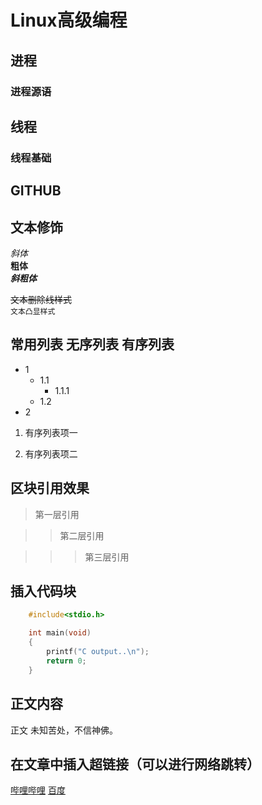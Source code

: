 # Linux高级编程

## 进程
### 进程源语

## 线程
### 线程基础

## GITHUB

## 文本修饰

*斜体*</br>
**粗体**</br>
***斜粗体***</br>

~~文本删除线样式~~</br>
`文本凸显样式`</br>

## 常用列表 无序列表 有序列表

* 1
	* 1.1
		* 1.1.1
	* 1.2
* 2

1. 有序列表项一

2. 有序列表项二

## 区块引用效果

> 第一层引用

>> 第二层引用

>>> 第三层引用

## 插入代码块

```C
	#include<stdio.h>

	int main(void)
	{
		printf("C output..\n");
		return 0;
	}

```

## 正文内容

正文 未知苦处，不信神佛。

## 在文章中插入超链接（可以进行网络跳转）

[哔哩哔哩](https://www.bilibili.com"跳转到b站")
[百度](https://www.baidu.com“跳转到百度”)
